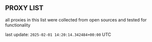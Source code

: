## PROXY LIST

all proxies in this list were collected from open sources and tested for functionality

last update: `2025-02-01 14:20:14.342484+00:00` UTC